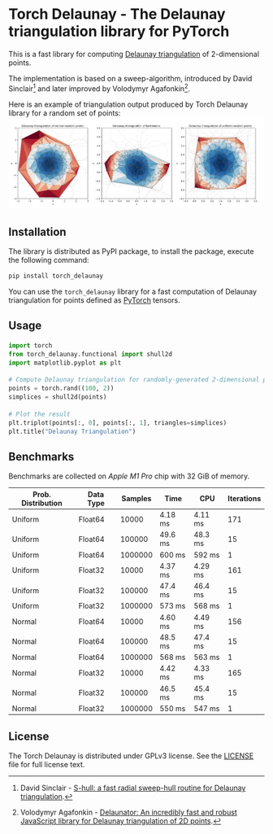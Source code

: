 # Torch Delaunay - The Delaunay triangulation library for PyTorch

This is a fast library for computing [Delaunay triangulation](https://en.wikipedia.org/wiki/Delaunay_triangulation)
of 2-dimensional points.

The implementation is based on a sweep-algorithm, introduced by David Sinclair[^1] and later
improved by Volodymyr Agafonkin[^2].

Here is an example of triangulation output produced by Torch Delaunay library for a random set of
points:
![example](docs/index.jpg)

## Installation

The library is distributed as PyPI package, to install the package, execute the following
command:
```sh
pip install torch_delaunay
```

You can use the `torch_delaunay` library for a fast computation of Delaunay triangulation for
points defined as [PyTorch](https://pytorch.org) tensors.

## Usage

```py
import torch
from torch_delaunay.functional import shull2d
import matplotlib.pyplot as plt

# Compute Delaunay triangulation for randomly-generated 2-dimensional points.
points = torch.rand((100, 2))
simplices = shull2d(points)

# Plot the result
plt.triplot(points[:, 0], points[:, 1], triangles=simplices)
plt.title("Delaunay Triangulation")
```

## Benchmarks

Benchmarks are collected on _Apple M1 Pro_ chip with 32 GiB of memory.

| Prob. Distribution | Data Type | Samples | Time     | CPU      | Iterations |
| ------------------ | --------- | ------- | -------- | -------- | ---------- |
| Uniform            | Float64   | 10000   |  4.18 ms |  4.11 ms |        171 |
| Uniform            | Float64   | 100000  |  49.6 ms |  48.3 ms |         15 |
| Uniform            | Float64   | 1000000 |   600 ms |   592 ms |          1 |
| Uniform            | Float32   | 10000   |  4.37 ms |  4.29 ms |        161 |
| Uniform            | Float32   | 100000  |  47.4 ms |  46.4 ms |         15 |
| Uniform            | Float32   | 1000000 |   573 ms |   568 ms |          1 |
| Normal             | Float64   | 10000   |  4.60 ms |  4.49 ms |        156 |
| Normal             | Float64   | 100000  |  48.5 ms |  47.4 ms |         15 |
| Normal             | Float64   | 1000000 |   568 ms |   563 ms |          1 |
| Normal             | Float32   | 10000   |  4.42 ms |  4.33 ms |        165 |
| Normal             | Float32   | 100000  |  46.5 ms |  45.4 ms |         15 |
| Normal             | Float32   | 1000000 |   550 ms |   547 ms |          1 |

## License

The Torch Delaunay is distributed under GPLv3 license. See the [LICENSE](LICENSE) file for full
license text.


[^1]: David Sinclair - [S-hull: a fast radial sweep-hull routine for Delaunay triangulation](https://arxiv.org/abs/1604.01428).

[^2]: Volodymyr Agafonkin - [Delaunator: An incredibly fast and robust JavaScript library for Delaunay triangulation of 2D points](https://github.com/mapbox/delaunator).
